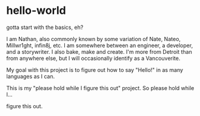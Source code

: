 # hello-world
gotta start with the basics, eh?

I am Nathan, also commonly known by some variation of Nate, Nateo, Millwr1ght, infin8j, etc.
I am somewhere between an engineer, a developer, and a storywriter. I also bake, make and create.
I'm more from Detroit than from anywhere else, but I will occasionally identify as a Vancouverite.

My goal with this project is to figure out how to say "Hello!" in as many languages as I can.

This is my "please hold while I figure this out" project. So please hold while I...

figure this out.
